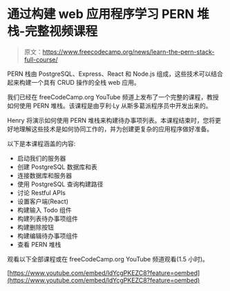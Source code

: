 # 通过构建 web 应用程序学习 PERN 堆栈-完整视频课程

> 原文：<https://www.freecodecamp.org/news/learn-the-pern-stack-full-course/>

PERN 栈由 PostgreSQL、Express、React 和 Node.js 组成，这些技术可以结合起来构建一个具有 CRUD 操作的全栈 web 应用。

我们已经在 freeCodeCamp.org YouTube 频道上发布了一个完整的课程，教授如何使用 PERN 堆栈。该课程是由亨利·Ly 从斯多葛派程序员中开发出来的。

Henry 将演示如何使用 PERN 堆栈来构建待办事项列表。本课程结束时，您将更好地理解这些技术是如何协同工作的，并为创建更复杂的应用程序做好准备。

以下是本课程涵盖的内容:

*   启动我们的服务器
*   创建 PostgreSQL 数据库和表
*   连接数据库和服务器
*   使用 PostgreSQL 查询构建路径
*   讨论 Restful APIs
*   设置客户端(React)
*   构建输入 Todo 组件
*   构建列表待办事项组件
*   构建删除按钮
*   构建编辑待办事项组件
*   查看 PERN 堆栈

观看以下全部课程或在 freeCodeCamp.org YouTube 频道观看(1.5 小时)。

[https://www.youtube.com/embed/ldYcgPKEZC8?feature=oembed](https://www.youtube.com/embed/ldYcgPKEZC8?feature=oembed)